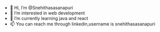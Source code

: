 - 👋 Hi, I’m @Snehithasasanapuri
- 👀 I’m interested in web development
- 🌱 I’m currently learning java and react
- 📫 You can reach me through linkedin,username is snehithasasanapuri

<!---
Snehithasasanapuri/Snehithasasanapuri is a ✨ special ✨ repository because its `README.md` (this file) appears on your GitHub profile.
You can click the Preview link to take a look at your changes.
--->
